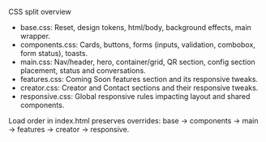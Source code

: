CSS split overview

- base.css: Reset, design tokens, html/body, background effects, main wrapper.
- components.css: Cards, buttons, forms (inputs, validation, combobox, form status), toasts.
- main.css: Nav/header, hero, container/grid, QR section, config section placement, status and conversations.
- features.css: Coming Soon features section and its responsive tweaks.
- creator.css: Creator and Contact sections and their responsive tweaks.
- responsive.css: Global responsive rules impacting layout and shared components.

Load order in index.html preserves overrides: base → components → main → features → creator → responsive.

